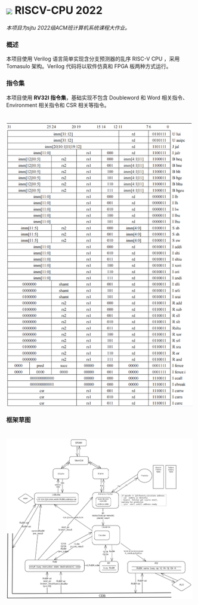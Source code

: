 # <img src="README.assets/cpu.png" width="40" align=center /> RISCV-CPU 2022

*本项目为sjtu 2022级ACM班计算机系统课程大作业。*

### 概述

本项目使用 Verilog 语言简单实现含分支预测器的乱序 RISC-V CPU ，采用Tomasulo 架构。Verilog 代码将以软件仿真和 FPGA 板两种方式运行。

### 指令集

本项目使用 **RV32I 指令集**，基础实现不包含 Doubleword 和 Word 相关指令、Environment 相关指令和 CSR 相关等指令。
# <img src="README.assets/RV32I.png" width="500" align=center /> 

### 框架草图
# <img src="README.assets/cpu框架.png" width="500" align=center /> 